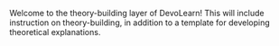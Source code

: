 Welcome to the theory-building layer of DevoLearn! This will include instruction on theory-building, in addition to a template for developing theoretical explanations.
